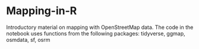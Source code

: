 # Mapping-in-R
Introductory material on mapping with OpenStreetMap data. The code in the notebook uses functions from the following packages:
tidyverse, ggmap, osmdata, sf, osrm
